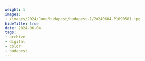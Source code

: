 ```yaml
---
weight: 1
images:
- /images/2024/June/budapest/budapest-1/20240604-P1090581.jpg
hideTitle: true
date: 2024-06-04
tags:
- archive
- digital
- color
- budapest
---
```


